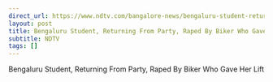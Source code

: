 ```yaml
---
direct_url: https://www.ndtv.com/bangalore-news/bengaluru-student-returning-from-party-raped-by-biker-who-gave-her-lift-6363573
layout: post
title: Bengaluru Student, Returning From Party, Raped By Biker Who Gave Her Lift
subtitle: NDTV
tags: []
---
```


Bengaluru Student, Returning From Party, Raped By Biker Who Gave Her Lift
